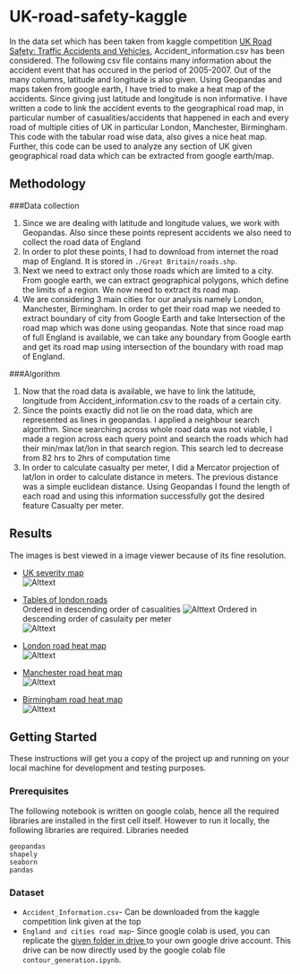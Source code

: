 # UK-road-safety-kaggle
In the data set which has been taken from kaggle competition [UK Road Safety: Traffic Accidents and Vehicles](https://www.kaggle.com/tsiaras/uk-road-safety-accidents-and-vehicles), Accident_information.csv has been considered. The following csv file contains many information about the accident event that has occured in the period of 2005-2007. Out of the many columns, latitude and longitude is also given. Using Geopandas and maps taken from google earth, I have tried to make a heat map of the accidents. Since giving just latitude and longitude is non informative. I have written a code to link the accident events to the geographical road map, in particular number of casualities/accidents that happened in each and every road of multiple cities of UK in particular London, Manchester, Birmingham. This code with the tabular road wise data, also gives a nice heat map. Further, this code can be used to analyze any section of UK given geographical road data which can be extracted from google earth/map.
## Methodology
###Data collection
1. Since we are dealing with latitude and longitude values, we work with Geopandas. Also since these points represent accidents we also need to collect the road data of England
2. In order to plot these points, I had to download from internet the road map of England. It is stored in `./Great Britain/roads.shp`.
3. Next we need to extract only those roads which are limited to a city. From google earth, we can extract geographical polygons, which define the limits of a region. We now need to extract its road map.
4. We are considering 3 main cities for our analysis namely London, Manchester, Birmingham. In order to get their road map we needed to extract boundary of city from Google Earth and take Intersection of the road map which was done using geopandas. Note that since road map of full England is available, we can take any boundary from Google earth and get its road map using intersection of the boundary with road map of England.

###Algorithm
1. Now that the road data is available, we have to link the latitude, longitude from Accident_information.csv to the roads of a certain city. 
2. Since the points exactly did not lie on the road data, which are represented as lines in geopandas. I applied a neighbour search algorithm. Since searching across whole road data was not viable, I made a region across each query point and search the roads which had their min/max lat/lon in that search region. This search led to decrease from 82 hrs to 2hrs of computation time
3. In order to calculate casualty per meter, I did a Mercator projection of lat/lon in order to calculate distance in meters. The previous distance was a simple euclidean distance.  Using Geopandas I found the length of each road and using this information successfully got the desired feature Casualty per meter.


## Results
The images is best viewed in a image viewer because of its fine resolution.
- <ins>UK severity map</ins>   
![Alttext](https://github.com/Vishwesh4/UK-road-safety-kaggle/master/images/UK_severity.png)  

- <ins>Tables of london roads</ins>  
Ordered in descending order of casualities 
![Alttext](https://github.com/Vishwesh4/UK-road-safety-kaggle/master/images/Table1.png) 
Ordered in descending order of casulaity per meter  
![Alttext](https://github.com/Vishwesh4/UK-road-safety-kaggle/master/images/Table2.png)  

- <ins>London road heat map</ins>  
![Alttext](https://github.com/Vishwesh4/UK-road-safety-kaggle/master/images/london_road.png) 

- <ins>Manchester road heat map</ins>  
![Alttext](https://github.com/Vishwesh4/UK-road-safety-kaggle/master/images/manchester_road.png) 

- <ins>Birmingham road heat map</ins>  
![Alttext](https://github.com/Vishwesh4/UK-road-safety-kaggle/master/images/Birmingham_roads.png)  

## Getting Started
These instructions will get you a copy of the project up and running on your local machine for development and testing purposes.

### Prerequisites
The following notebook is written on google colab, hence all the required libraries are installed in the first cell itself. However to run it locally, the following libraries are required.
Libraries needed

```
geopandas
shapely
seaborn
pandas
```
### Dataset
* `Accident_Information.csv`- Can be downloaded from the kaggle competition link given at the top
* `England and cities road map`- Since google colab is used, you can replicate the [given folder in drive ](https://drive.google.com/drive/folders/1v9lg_PbJVALelHHF5OYZ3cVTixlKVdj2?usp=sharing) to your own google drive account. This drive can be now directly used by the google colab file `contour_generation.ipynb`.